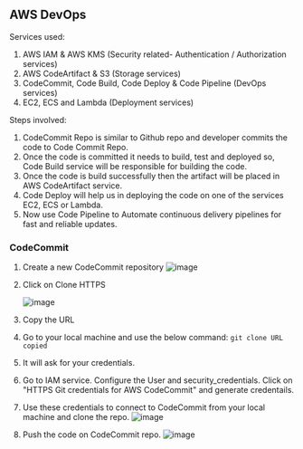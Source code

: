 ## AWS DevOps

Services used:

1. AWS IAM & AWS KMS (Security related- Authentication / Authorization services)
3. AWS CodeArtifact & S3 (Storage services)
4. CodeCommit, Code Build, Code Deploy & Code Pipeline (DevOps services)
5. EC2, ECS and Lambda (Deployment services)

Steps involved:

1. CodeCommit Repo is similar to Github repo and developer commits the code to Code Commit Repo.
2. Once the code is committed it needs to build, test and deployed so, Code Build service will be responsible for building the code.
3. Once the code is build successfully then the artifact will be placed in AWS CodeArtifact service.
4. Code Deploy will help us in deploying the code on one of the services  EC2, ECS or Lambda.
5. Now use Code Pipeline to Automate continuous delivery pipelines for fast and reliable updates.

### CodeCommit

1. Create a new CodeCommit repository
![image](https://github.com/itsnehagarg/AWSProjects/assets/20385826/01722f0c-d69d-4b75-adb6-435fb224eed3)

2. Click on Clone HTTPS

   ![image](https://github.com/itsnehagarg/AWSProjects/assets/20385826/aad95d09-907a-4810-919b-8404e7740742)

3. Copy the URL
4. Go to your local machine and use the below command:
  ``
git clone URL copied
  ``
6.  It will ask for your credentials.
7.  Go to IAM service. Configure the User and security_credentials. Click on "HTTPS Git credentials for AWS CodeCommit" and generate credentails.
8.  Use these credentials to connect to CodeCommit from your local machine and clone the repo.
   ![image](https://github.com/itsnehagarg/AWSProjects/assets/20385826/cd9a3453-3bef-4935-b054-fcd0aff305a2)

9. Push the code on CodeCommit repo.
![image](https://github.com/itsnehagarg/AWSProjects/assets/20385826/e79c9558-dd8b-4dac-8e35-ab692f959515)








   

   
